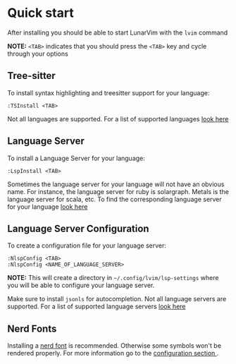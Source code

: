 # Quick start

After installing you should be able to start LunarVim with the `lvim` command

**NOTE:** `<TAB>` indicates that you should press the `<TAB>` key and cycle through your options 

## Tree-sitter
To install syntax highlighting and treesitter support for your language:

```vim
:TSInstall <TAB>
```

Not all languages are supported.  For a list of supported languages [look here](https://github.com/nvim-treesitter/nvim-treesitter#supported-languages)

## Language Server
To install a Language Server for your language:

```vim
:LspInstall <TAB>
```

Sometimes the language server for your language will not have an obvious name.  For instance, the language server for ruby is solargraph.  Metals is the language server for scala, etc.  To find the corresponding language server for your language [look here](https://github.com/kabouzeid/nvim-lspinstall)

## Language Server Configuration
To create a configuration file for your language server:

```vim
:NlspConfig <TAB>
:NlspConfig <NAME_OF_LANGUAGE_SERVER> 
```

**NOTE:** This will create a directory in `~/.config/lvim/lsp-settings` where you will be able to configure your language server.

Make sure to install `jsonls` for autocompletion.  Not all language servers are supported.  For a list of supported language servers [look here](https://github.com/tamago324/nlsp-settings.nvim/blob/main/schemas/README.md)


## Nerd Fonts
Installing a [nerd font](https://www.nerdfonts.com/) is recommended. Otherwise some symbols won't be rendered properly. For more information go to the [configuration section ](./configuration/04-nerd-fonts.html).   

